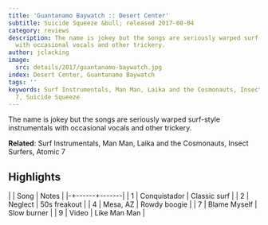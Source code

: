 ```yaml
---
title: 'Guantanamo Baywatch :: Desert Center'
subtitle: Suicide Squeeze &bull; released 2017-08-04
category: reviews
description: The name is jokey but the songs are seriously warped surf-style instrumentals
  with occasional vocals and other trickery.
author: jclacking
image:
  src: details/2017/guantanamo-baywatch.jpg
index: Desert Center, Guantanamo Baywatch
tags: ''
keywords: Surf Instrumentals, Man Man, Laika and the Cosmonauts, Insect Surfers, Atomic
  7, Suicide Squeeze
---
```

The name is jokey but the songs are seriously warped surf-style instrumentals with occasional vocals and other trickery.<!--more-->

**Related**: Surf Instrumentals, Man Man, Laika and the Cosmonauts, Insect Surfers, Atomic 7

## Highlights

| | Song | Notes |
|-+------+-------|
| 1 | Conquistador | Classic surf |
| 2 | Neglect | 50s freakout |
| 4 | Mesa, AZ | Rowdy boogie |
| 7 | Blame Myself | Slow burner |
| 9 | Video | Like Man Man |

